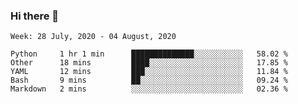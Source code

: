 ### Hi there 👋

<!--START_SECTION:waka-->
```text
Week: 28 July, 2020 - 04 August, 2020

Python     1 hr 1 min      ██████████████░░░░░░░░░░░   58.02 % 
Other      18 mins         ████░░░░░░░░░░░░░░░░░░░░░   17.85 % 
YAML       12 mins         ███░░░░░░░░░░░░░░░░░░░░░░   11.84 % 
Bash       9 mins          ██░░░░░░░░░░░░░░░░░░░░░░░   09.24 % 
Markdown   2 mins          ░░░░░░░░░░░░░░░░░░░░░░░░░   02.36 %
```
<!--END_SECTION:waka-->

<!--
**arlenxuzj/arlenxuzj** is a ✨ _special_ ✨ repository because its `README.md` (this file) appears on your GitHub profile.

Here are some ideas to get you started:

- 🔭 I’m currently working on ...
- 🌱 I’m currently learning ...
- 👯 I’m looking to collaborate on ...
- 🤔 I’m looking for help with ...
- 💬 Ask me about ...
- 📫 How to reach me: ...
- 😄 Pronouns: ...
- ⚡ Fun fact: ...
-->
